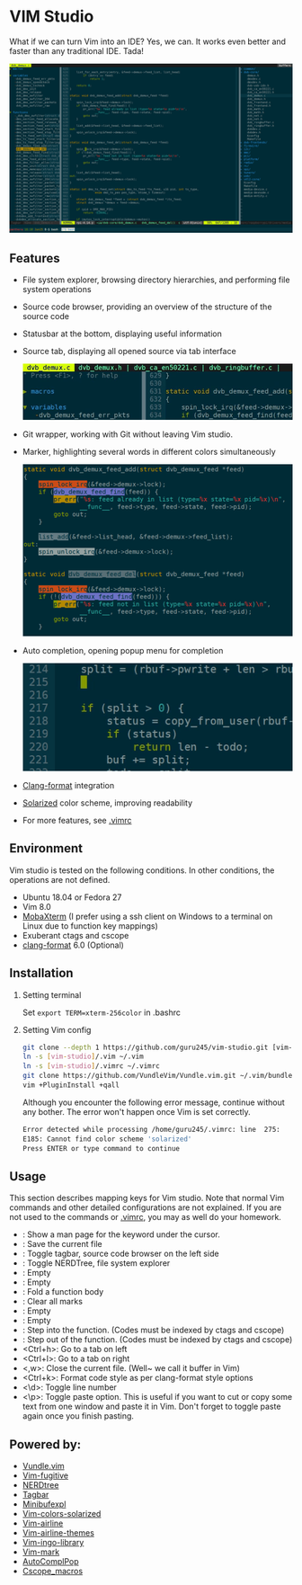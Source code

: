 # VIM Studio

What if we can turn Vim into an IDE? Yes, we can. It works even better and faster than any traditional IDE. Tada!

![overview](./.imgs/overview.png)

## Features

* File system explorer, browsing directory hierarchies, and performing file system operations

* Source code browser, providing an overview of the structure of the source code

* Statusbar at the bottom, displaying useful information

* Source tab, displaying all opened source via tab interface

  ![tab](./.imgs/tab.gif)

* Git wrapper, working with Git without leaving Vim studio.

* Marker, highlighting several words in different colors simultaneously

  ![maker](./.imgs/mark.png)

* Auto completion, opening popup menu for completion

  ![auto completion](./.imgs/autocomp.gif)

* [Clang-format](https://clang.llvm.org/docs/ClangFormat.html) integration

* [Solarized](https://github.com/altercation/solarized) color scheme, improving readability

* For more features, see [.vimrc](./.vimrc)

## Environment

Vim studio is tested on the following conditions. In other conditions, the operations are not defined.

* Ubuntu 18.04 or Fedora 27
* Vim 8.0
* [MobaXterm](https://mobaxterm.mobatek.net/) (I prefer using a ssh client on Windows to a terminal on Linux due to function key mappings)
* Exuberant ctags and cscope
* [clang-format](https://clang.llvm.org/docs/ClangFormat.html) 6.0 (Optional)

## Installation

1. Setting terminal

   Set `export TERM=xterm-256color` in .bashrc

2. Setting Vim config

   ```bash
   git clone --depth 1 https://github.com/guru245/vim-studio.git [vim-studio where you want]
   ln -s [vim-studio]/.vim ~/.vim
   ln -s [vim-studio]/.vimrc ~/.vimrc
   git clone https://github.com/VundleVim/Vundle.vim.git ~/.vim/bundle/Vundle.vim
   vim +PluginInstall +qall
   ```

   Although you encounter the following error message, continue without any bother. The error won't happen once Vim is set correctly.

   ```bash
   Error detected while processing /home/guru245/.vimrc: line  275:
   E185: Cannot find color scheme 'solarized'
   Press ENTER or type command to continue
   ```

## Usage

This section describes mapping keys for Vim studio. Note that normal Vim commands and other detailed configurations are not explained. If you are not used to the commands or [.vimrc](.vimrc), you may as well do your homework.

* <F1>: Show a man page for the keyword under the cursor.
* <F2>: Save the current file
* <F3>: Toggle tagbar, source code browser on the left side
* <F4>: Toggle NERDTree, file system explorer
* <F5>: Empty
* <F6>: Empty
* <F7>: Fold a function body
* <F8>: Clear all marks
* <F9>: Empty
* <F10>: Empty 
* <F11>: Step into the function. (Codes must be indexed by ctags and cscope)
* <F12>: Step out of the function. (Codes must be indexed by ctags and cscope)
* <Ctrl+h>: Go to a tab on left
* <Ctrl+l>: Go to a tab on right
* <,w>: Close the current file. (Well~ we call it buffer in Vim)
* <Ctrl+k>: Format code style as per clang-format style options
* <\d>: Toggle line number
* <\p>: Toggle paste option. This is useful if you want to cut or copy some text from one window and paste it in Vim. Don't forget to toggle paste again once you finish pasting.

## Powered by:

* [Vundle.vim](https://github.com/VundleVim/Vundle.vim)
* [Vim-fugitive](https://github.com/tpope/vim-fugitive)
* [NERDtree](https://github.com/scrooloose/nerdtree)
* [Tagbar](https://github.com/majutsushi/tagbar)
* [Minibufexpl](https://github.com/fholgado/minibufexpl.vim)
* [Vim-colors-solarized](https://github.com/altercation/solarized)
* [Vim-airline](https://github.com/vim-airline/vim-airline)
* [Vim-airline-themes](https://github.com/vim-airline/vim-airline-themes)
* [Vim-ingo-library](https://github.com/inkarkat/vim-ingo-library)
* [Vim-mark](https://github.com/inkarkat/vim-mark)
* [AutoComplPop](https://github.com/vim-scripts/AutoComplPop)
* [Cscope_macros](https://github.com/vim-scripts/cscope_macros.vim/blob/master/plugin/cscope_macros.vim)

